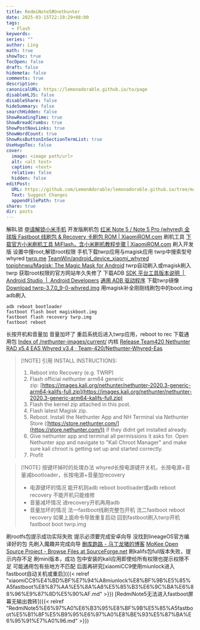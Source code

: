 ```yaml
---
title: RedmiNote5刷nethunter
date: 2025-03-15T22:19:29+08:00
tags:
  - Flash
keywords: 
series: ""
author: Ling
math: true
showToc: true
TocOpen: false
draft: false
hidemeta: false
comments: true
description: 
canonicalURL: https://lemonadorable.github.io/to/page
disableHLJS: false
disableShare: false
hideSummary: false
searchHidden: false
ShowReadingTime: true
ShowBreadCrumbs: true
ShowPostNavLinks: true
ShowWordCount: true
ShowRssButtonInSectionTermList: true
UseHugoToc: false
cover:
  image: <image path/url>
  alt: <alt text>
  caption: <text>
  relative: false
  hidden: false
editPost:
  URL: https://github.com/LemonAdorable/lemonadorable.github.io/tree/master/content
  Text: Suggest Changes
  appendFilePath: true
share: true
dir: posts
---
```


解BL锁
[申请解锁小米手机](https://www.miui.com/unlock/index.html)
开发版刷机包
[红米 Note 5 / Note 5 Pro (whyred) 全球版 Fastboot 线刷包 & Recovery 卡刷包 ROM | XiaomiROM.com](https://xiaomirom.com/rom/redmi-note-5-note-5-pro-whyred-global-fastboot-recovery-rom/)
刷机工具
[下载官方小米刷机工具 MiFlash，含小米刷机教程步骤 | XiaomiROM.com](https://xiaomirom.com/download-xiaomi-flash-tool-miflash/)
刷入开发版
设置中搜root,解锁root权限
手机下载twrp应用与magisk应用
twrp中搜索型号whyred
[twrp.me](https://twrp.me/)
[TeamWin/android_device_xiaomi_whyred](https://github.com/TeamWin/android_device_xiaomi_whyred)
[topjohnwu/Magisk: The Magic Mask for Android](https://github.com/topjohnwu/Magisk)
twrp自动刷入或magisk刷入twrp
获取root权限的官方网站年久失修了
下载ADB
[SDK 平台工具版本说明  |  Android Studio  |  Android Developers](https://developer.android.com/tools/releases/platform-tools?hl=zh-cn)
[通用 ADB 驱动程序](https://adb.clockworkmod.com/)
下载twrp镜像
[Download twrp-3.7.0_9-0-whyred.img](https://dl.twrp.me/whyred/twrp-3.7.0_9-0-whyred.img.html)
用magisk补全刚刚线刷包中的boot.img
adb刷入

``` shell
adb reboot bootloader
fastboot flash boot magiskboot.img
fastboot flash recovery twrp.img
fastboot reboot
```

长按开机和音量加
音量加坏了
重启系统后进入twrp应用，reboot to rec
下载通用包
[Index of /nethunter-images/current/](https://kali.download/nethunter-images/current/)
内核
[Release Team420 Nethunter RAD x5.4 EAS Whyred v3.4 · Team-420/Nethunter-Whyred-Eas](https://github.com/Team-420/Nethunter-Whyred-Eas/releases/tag/Nethunter-v3.4)

> [!NOTE] 引用
> INSTALL INSTRUCTIONS:
> 
> 1. Reboot into Recovery (e.g. TWRP)
> 2. Flash official nethunter arm64 generic zip: [https://images.kali.org/nethunter/nethunter-2020.3-generic-arm64-kalifs-full.zip](https://images.kali.org/nethunter/nethunter-2020.3-generic-arm64-kalifs-full.zip)
> 3. Flash the kernel zip attached in this post.
> 4. Flash latest Magisk zip.
> 5. Reboot. Install the Nethunter App and NH Terminal via Nethunter Store ([https://store.nethunter.com/](https://store.nethunter.com/)) if they didnt get installed already.
> 6. Give nethunter app and terminal all permissions it asks for. Open Nethunter app and navigate to "Kali Chroot Manager" and make sure kali chroot is getting set up and started correctly.
> 7. Profit

> [!NOTE] 按键坏掉时的处理办法
> whyred长按电源键开关机，长按电源+音量减bootloader，长按电源+音量加recovery
> - 电源键坏的情况
> 能开机则adb reboot bootloader或adb reboot recovery
> 不能开机只能维修
> - 音量减坏情况
> 进recovery开机再用adb
> - 音量加坏的情况
> 法一fastboot线刷完整包开机
> 法二fastboot reboot recovery
> 如果上面命令导致重复启动
> 回到fastboot刷入twrp开机fastboot boot twrp.img

刷rootfs包提示成功实际失败
提示必须要完成安卓向导
没找到lineageOS官方编译好的包
先刷入魔趣并完成向导
[删库跑路 - 马丁龙猪的博客](https://blog.mokeedev.com/2023/01/1437/)
[MoKee Open Source Project - Browse Files at SourceForge.net](https://sourceforge.net/projects/mokee/files/)
刷kalifs包full版本失败，提示内存不足
刷mini版本，成功
包中安装的kali应用即使给所有权限也提示权限不足
可能通用包有些地方不匹配
后面再研究[xiaomiCC9使用miunlock进入fastboot自动关机或重启]({{< relref "xiaomiCC9%E4%BD%BF%E7%94%A8miunlock%E8%BF%9B%E5%85%A5fastboot%E8%87%AA%E5%8A%A8%E5%85%B3%E6%9C%BA%E6%88%96%E9%87%8D%E5%90%AF.md" >}})
[RedmiNote5无法进入fastboot屏幕无输出救砖]({{< relref "RedmiNote5%E6%97%A0%E6%B3%95%E8%BF%9B%E5%85%A5fastboot%E5%B1%8F%E5%B9%95%E6%97%A0%E8%BE%93%E5%87%BA%E6%95%91%E7%A0%96.md" >}})


